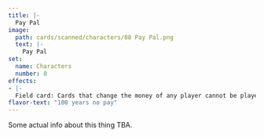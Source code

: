 ```yaml
---
title: |-
  Pay Pal
image: 
  path: cards/scanned/characters/08 Pay Pal.png
  text: |-
    Pay Pal
set:
  name: Characters
  number: 8
effects: 
- |-
  Field card: Cards that change the money of any player cannot be played.
flavor-text: "100 years no pay"
---
```

Some actual info about this thing TBA.
